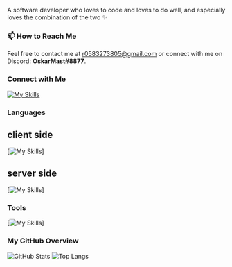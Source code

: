 A software developer who loves to code and loves to do well, and especially loves the combination of the two ✨

### 📫 How to Reach Me
Feel free to contact me at [r0583273805@gmail.com](mailto:r0583273805@gmail.com) or connect with me on Discord: **OskarMast#8877**.

### Connect with Me
[![My Skills](https://skillicons.dev/icons?i=gmail)](mailto:r0583273805@gmail.com)

### Languages 
## client side

[![My Skills](https://skillicons.dev/icons?i=html,css,js,react,angular&perline=1)]

## server side
[![My Skills](https://skillicons.dev/icons?i=java,nodejs,c,cs,cpp,py&perline=1)]

### Tools 
[![My Skills](https://skillicons.dev/icons?i=gcp,git,docker&perline=1)]

### My GitHub Overview
![GitHub Stats](https://github-readme-stats.vercel.app/api?username=rachelyWinter&show_icons=true&theme=radical)
![Top Langs](https://github-readme-stats.vercel.app/api/top-langs/?username=rachelyWinter&layout=compact&theme=radical)
